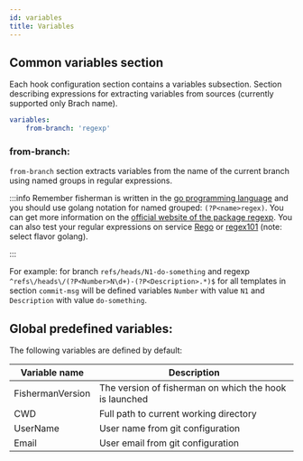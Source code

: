 ```yaml
---
id: variables
title: Variables
---
```


## Common variables section
Each hook configuration section contains a variables subsection. Section describing expressions for extracting variables from sources (currently supported only Brach name).

```yaml
variables:
    from-branch: 'regexp'
```

### from-branch:
`from-branch` section extracts variables from the name of the current branch using named groups in regular expressions.

:::info
Remember fisherman is written in the [go programming language](https://golang.org) and you should use golang notation for named grouped: `(?P<name>regex)`. You can get more information on the [official website of the package regexp](https://golang.org/pkg/regexp/).
You can also test your regular expressions on service [Rego](https://regoio.herokuapp.com/) or [regex101](https://regex101.com/) (note: select flavor golang).



:::

For example: for branch `refs/heads/N1-do-something` and regexp `^refs\/heads\/(?P<Number>N\d+)-(?P<Description>.*)$` for all templates in section `commit-msg` will be defined variables `Number` with value `N1` and `Description` with value `do-something`.


## Global predefined variables:
The following variables are defined by default:

| Variable name    | Description                                            |
|------------------|--------------------------------------------------------|
| FishermanVersion | The version of fisherman on which the hook is launched |
| CWD              | Full path to current working directory                 |
| UserName         | User name from git configuration                       |
| Email            | User email from git configuration                      |
